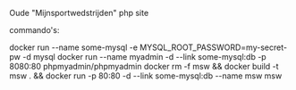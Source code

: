 Oude "Mijnsportwedstrijden" php site

commando's:

docker run --name some-mysql -e MYSQL_ROOT_PASSWORD=my-secret-pw -d mysql
docker run --name myadmin -d --link some-mysql:db -p 8080:80 phpmyadmin/phpmyadmin 
docker rm -f msw && docker build -t msw . && docker run -p 80:80 -d --link some-mysql:db --name msw msw
 